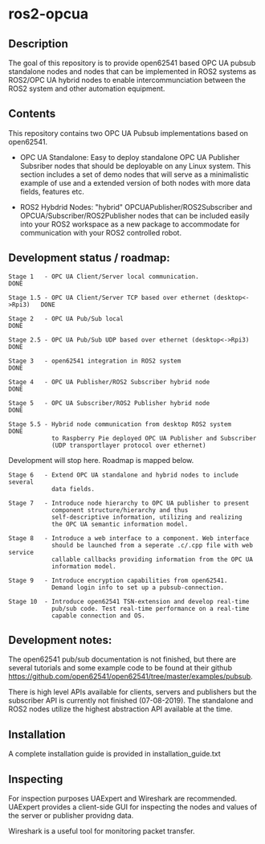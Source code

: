 # ros2-opcua

## Description
The goal of this repository is to provide open62541 based OPC UA pubsub standalone nodes and nodes that can be implemented in ROS2 systems as ROS2/OPC UA hybrid nodes to enable intercommunciation between the ROS2 system and other automation equipment.


## Contents
This repository contains two OPC UA Pubsub implementations based on open62541.

- OPC UA Standalone: Easy to deploy standalone OPC UA Publisher Subsriber nodes that should be deployable on any Linux system. This section includes a set of demo nodes that will serve as a minimalistic example of use and a extended version of both nodes with more data fields, features etc.

- ROS2 Hybdrid Nodes: "hybrid" OPCUAPublisher/ROS2Subscriber and  OPCUA/Subscriber/ROS2Publisher nodes that can be included easily into your ROS2 workspace as a new package to accommodate for communication with your ROS2 controlled robot.


## Development status / roadmap:  

    Stage 1   - OPC UA Client/Server local communication.                       DONE  

    Stage 1.5 - OPC UA Client/Server TCP based over ethernet (desktop<->Rpi3)   DONE

    Stage 2   - OPC UA Pub/Sub local                                            DONE		

    Stage 2.5 - OPC UA Pub/Sub UDP based over ethernet (desktop<->Rpi3)         DONE

    Stage 3   - open62541 integration in ROS2 system                            DONE

    Stage 4   - OPC UA Publisher/ROS2 Subscriber hybrid node                    DONE

    Stage 5   - OPC UA Subscriber/ROS2 Publisher hybrid node                    DONE

    Stage 5.5 - Hybrid node communication from desktop ROS2 system              DONE
                to Raspberry Pie deployed OPC UA Publisher and Subscriber
                (UDP transportlayer protocol over ethernet)

Development will stop here. Roadmap is mapped below.

    Stage 6   - Extend OPC UA standalone and hybrid nodes to include several
                data fields.     

    Stage 7   - Introduce node hierarchy to OPC UA publisher to present
                component structure/hierarchy and thus 
                self-descriptive information, utilizing and realizing 
                the OPC UA semantic information model.   

    Stage 8   - Introduce a web interface to a component. Web interface
                should be launched from a seperate .c/.cpp file with web service
                callable callbacks providing information from the OPC UA 
                information model.

    Stage 9   - Introduce encryption capabilities from open62541.
                Demand login info to set up a pubsub-connection.           

    Stage 10  - Introduce open62541 TSN-extension and develop real-time
                pub/sub code. Test real-time performance on a real-time
                capable connection and OS.


 

## Development notes: 

The open62541 pub/sub documentation is not finished, but there are several tutorials and some example code to be found at their github https://github.com/open62541/open62541/tree/master/examples/pubsub. 

There is high level APIs available for clients, servers and publishers but the subscriber API is currently not finished (07-08-2019). The standalone and ROS2 nodes utilize the highest abstraction API available at the time.


## Installation 

A complete installation guide is provided in installation_guide.txt


## Inspecting 

For inspection purposes UAExpert and Wireshark are recommended. UAExpert provides a client-side GUI for inspecting the nodes and values of the server or publisher providng data.

Wireshark is a useful tool for monitoring packet transfer.